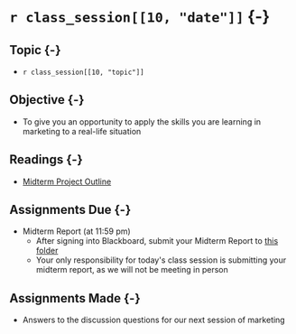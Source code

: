 # `r class_session[[10, "date"]]` {-}

## Topic {-}

- `r class_session[[10, "topic"]]`

## Objective {-}

- To give you an opportunity to apply the skills you are learning in marketing
to a real-life situation

## Readings {-}

- [Midterm Project Outline][]  

## Assignments Due {-}

- Midterm Report (at 11:59 pm)
  - After signing into Blackboard, submit your Midterm Report to [this folder][]  
  - Your only responsibility for today's class session is submitting your
  midterm report, as we will not be meeting in person

## Assignments Made {-}

- Answers to the discussion questions for our next session of marketing

[Midterm Project Outline]: https://blackboard.comm.virginia.edu/bbcswebdav/pid-222305-dt-content-rid-2443869_1/xid-2443869_1
[this folder]: https://blackboard.comm.virginia.edu/webapps/assignment/uploadAssignment?content_id=_222305_1&course_id=_3945_1